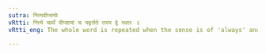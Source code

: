 ```yaml
---
sutra: नित्यवीप्सयोः
vRtti: नित्ये चार्थे वीप्सायां च यद्वर्त्तते तस्य द्वे भवतः ॥
vRtti_eng: The whole word is repeated when the sense is of 'always' and 'each'.

---
```

